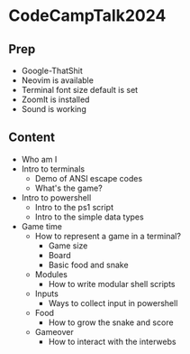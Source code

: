 # CodeCampTalk2024

## Prep

- Google-ThatShit
- Neovim is available
- Terminal font size default is set
- ZoomIt is installed
- Sound is working

## Content

- Who am I
- Intro to terminals
  - Demo of ANSI escape codes
  - What's the game?
- Intro to powershell
  - Intro to the ps1 script
  - Intro to the simple data types
- Game time
  - How to represent a game in a terminal?
    - Game size
    - Board
    - Basic food and snake
  - Modules
    - How to write modular shell scripts
  - Inputs
    - Ways to collect input in powershell
  - Food
    - How to grow the snake and score
  - Gameover
    - How to interact with the interwebs
